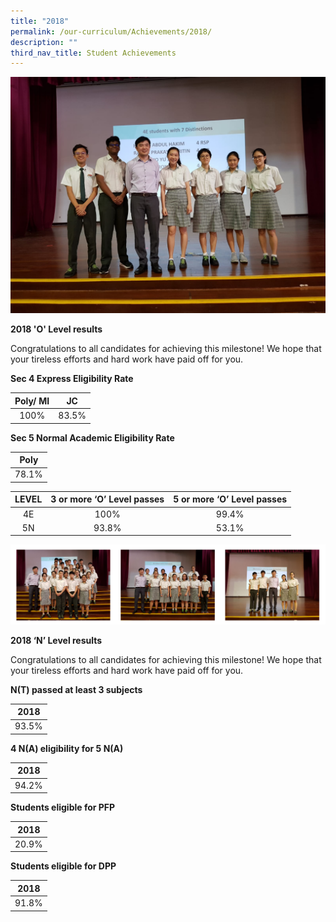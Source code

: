 ```yaml
---
title: "2018"
permalink: /our-curriculum/Achievements/2018/
description: ""
third_nav_title: Student Achievements
---
```

![](/images/Our%20Curriculum/Achievements/2018/Y1.jpg)

**2018 'O' Level results**

Congratulations to all candidates for achieving this milestone! We hope that your tireless efforts and hard work have paid off for you.

**Sec 4 Express Eligibility Rate**

| Poly/ MI |   JC  |
|:--------:|:-----:|
|   100%   | 83.5% |

**Sec 5 Normal Academic Eligibility Rate**

|  Poly |
|:-----:|
| 78.1% |

| LEVEL | 3 or more ‘O’ Level passes | 5 or more ‘O’ Level passes |
|:-----:|:--------------------------:|:--------------------------:|
|   4E  |            100%            |            99.4%           |
|   5N  |            93.8%           |            53.1%           |

![](/images/Our%20Curriculum/Achievements/2018/Y2.png)

**2018 ‘N’ Level results**

Congratulations to all candidates for achieving this milestone! We hope that your tireless efforts and hard work have paid off for you.

**N(T) passed at least 3 subjects**

|  2018 |
|:-----:|
| 93.5% |

**4 N(A) eligibility for 5 N(A)**

|  2018 |
|:-----:|
| 94.2% |

**Students eligible for PFP**

|  2018 |
|:-----:|
| 20.9% |

**Students eligible for DPP**

|  2018 |
|:-----:|
| 91.8% |